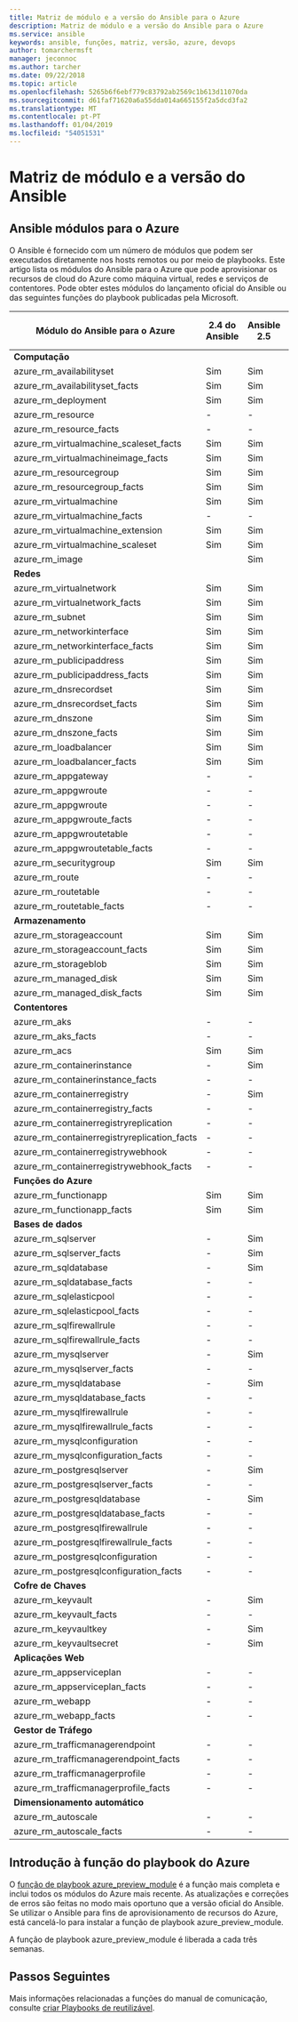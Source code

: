 ```yaml
---
title: Matriz de módulo e a versão do Ansible para o Azure
description: Matriz de módulo e a versão do Ansible para o Azure
ms.service: ansible
keywords: ansible, funções, matriz, versão, azure, devops
author: tomarchermsft
manager: jeconnoc
ms.author: tarcher
ms.date: 09/22/2018
ms.topic: article
ms.openlocfilehash: 5265b6f6ebf779c83792ab2569c1b613d11070da
ms.sourcegitcommit: d61faf71620a6a55dda014a665155f2a5dcd3fa2
ms.translationtype: MT
ms.contentlocale: pt-PT
ms.lasthandoff: 01/04/2019
ms.locfileid: "54051531"
---
```

# <a name="ansible-module-and-version-matrix"></a>Matriz de módulo e a versão do Ansible

## <a name="ansible-modules-for-azure"></a>Ansible módulos para o Azure
O Ansible é fornecido com um número de módulos que podem ser executados diretamente nos hosts remotos ou por meio de playbooks.
Este artigo lista os módulos do Ansible para o Azure que pode aprovisionar os recursos de cloud do Azure como máquina virtual, redes e serviços de contentores. Pode obter estes módulos do lançamento oficial do Ansible ou das seguintes funções do playbook publicadas pela Microsoft.

| Módulo do Ansible para o Azure                   |  2.4 do Ansible |  Ansible 2.5 |  Ansible 2.6 | Ansible 2.7 | [Função do Ansible](#introduction-to-azurepreviewmodule) | 
|---------------------------------------------|--------------|--------------|-----------------------------|-------------------------------------|-------------------------------------| 
| **Computação**                    |           |                          |                          |                            |                                | 
| azure_rm_availabilityset                    | Sim          | Sim                         | Sim          | Sim          | Sim                                 | 
| azure_rm_availabilityset_facts              | Sim          | Sim                         | Sim          | Sim          | Sim                                 | 
| azure_rm_deployment                         | Sim          | Sim                         | Sim          | Sim          | Sim                                 | 
| azure_rm_resource                           | -            | -                           | Sim          | Sim          | Sim                                 | 
| azure_rm_resource_facts                     | -            | -                           | Sim          | Sim          | Sim                                 | 
| azure_rm_virtualmachine_scaleset_facts      | Sim          | Sim                         | Sim          | Sim          | Sim                                 | 
| azure_rm_virtualmachineimage_facts          | Sim          | Sim                         | Sim          | Sim          | Sim                                 | 
| azure_rm_resourcegroup                      | Sim          | Sim                         | Sim          | Sim          | Sim                                 | 
| azure_rm_resourcegroup_facts                | Sim          | Sim                         | Sim          | Sim          | Sim                                 | 
| azure_rm_virtualmachine                     | Sim          | Sim                         | Sim          | Sim          | Sim                                 | 
| azure_rm_virtualmachine_facts               | -            | -                           | -            | Sim          | Sim                                 | 
| azure_rm_virtualmachine_extension           | Sim          | Sim                         | Sim          | Sim          | Sim                                 | 
| azure_rm_virtualmachine_scaleset            | Sim          | Sim                         | Sim          | Sim          | Sim                                 | 
| azure_rm_image                              |              | Sim                         | Sim          | Sim          | Sim                                 | 
| **Redes**                    |           |                          |                          |                             |                               | 
| azure_rm_virtualnetwork                     | Sim          | Sim                         | Sim          | Sim          | Sim                                 | 
| azure_rm_virtualnetwork_facts               | Sim          | Sim                         | Sim          | Sim          | Sim                                 | 
| azure_rm_subnet                             | Sim          | Sim                         | Sim          | Sim          | Sim                                 | 
| azure_rm_networkinterface                   | Sim          | Sim                         | Sim          | Sim          | Sim                                 | 
| azure_rm_networkinterface_facts             | Sim          | Sim                         | Sim          | Sim          | Sim                                 | 
| azure_rm_publicipaddress                    | Sim          | Sim                         | Sim          | Sim          | Sim                                 | 
| azure_rm_publicipaddress_facts              | Sim          | Sim                         | Sim          | Sim          | Sim                                 | 
| azure_rm_dnsrecordset                       | Sim          | Sim                         | Sim          | Sim          | Sim                                 | 
| azure_rm_dnsrecordset_facts                 | Sim          | Sim                         | Sim          | Sim          | Sim                                 | 
| azure_rm_dnszone                            | Sim          | Sim                         | Sim          | Sim          | Sim                                 | 
| azure_rm_dnszone_facts                      | Sim          | Sim                         | Sim          | Sim          | Sim                                 | 
| azure_rm_loadbalancer                       | Sim          | Sim                         | Sim          | Sim          | Sim                                 | 
| azure_rm_loadbalancer_facts                 | Sim          | Sim                         | Sim          | Sim          | Sim                                 | 
| azure_rm_appgateway                         | -            | -                           | -            | Sim          | Sim                                 | 
| azure_rm_appgwroute                         | -            | -                           | -            | -            | Sim                                 | 
| azure_rm_appgwroute                         | -            | -                           | -            | -            | Sim                                 |
| azure_rm_appgwroute_facts                   | -            | -                           | -            | -            | Sim                                 |
| azure_rm_appgwroutetable                    | -            | -                           | -            | -            | Sim                                 |
| azure_rm_appgwroutetable_facts              | -            | -                           | -            | -            | Sim                                 | 
| azure_rm_securitygroup                      | Sim          | Sim                         | Sim          | Sim          | Sim                                 |
| azure_rm_route                              | -            | -                           | -            | Sim          | Sim                                 | 
| azure_rm_routetable                         | -            | -                           | -            | Sim          | Sim                                 | 
| azure_rm_routetable_facts                   | -            | -                           | -            | Sim          | Sim                                 | 
| **Armazenamento**                    |           |                          |                          |                             |                               | 
| azure_rm_storageaccount                     | Sim          | Sim                         | Sim          | Sim          | Sim                                 | 
| azure_rm_storageaccount_facts               | Sim          | Sim                         | Sim          | Sim          | Sim                                 | 
| azure_rm_storageblob                        | Sim          | Sim                         | Sim          | Sim          | Sim                                 | 
| azure_rm_managed_disk                       | Sim          | Sim                         | Sim          | Sim          | Sim                                 | 
| azure_rm_managed_disk_facts                 | Sim          | Sim                         | Sim          | Sim          | Sim                                 | 
| **Contentores**                    |           |                          |                          |                            |                                | 
| azure_rm_aks                                | -            | -                           | Sim          | Sim          | Sim                                 | 
| azure_rm_aks_facts                          | -            | -                           | Sim          | Sim          | Sim                                 | 
| azure_rm_acs                                | Sim          | Sim                         | Sim          | Sim          | Sim                                 | 
| azure_rm_containerinstance                  | -            | Sim                         | Sim          | Sim          | Sim                                 | 
| azure_rm_containerinstance_facts            | -            | -                           | -              | -            | Sim                                 | 
| azure_rm_containerregistry                  | -            | Sim                         | Sim          | Sim          | Sim                                 | 
| azure_rm_containerregistry_facts            | -            | -                           | -            | Sim          | Sim                                 | 
| azure_rm_containerregistryreplication       | -            | -                           | -            | -            | Sim                                 | 
| azure_rm_containerregistryreplication_facts | -            | -                           | -            | -            | Sim                                 | 
| azure_rm_containerregistrywebhook           | -            | -                           | -            | -            | Sim                                 | 
| azure_rm_containerregistrywebhook_facts     | -            | -                           | -            | -            | Sim                                 | 
| **Funções do Azure**                    |           |                          |                          |                            |                                | 
| azure_rm_functionapp                        | Sim          | Sim                         | Sim          | Sim          | Sim                                 | 
| azure_rm_functionapp_facts                  | Sim          | Sim                         | Sim          | Sim          | Sim                                 | 
| **Bases de dados**                    |           |                          |                          |                             |                               | 
| azure_rm_sqlserver                          | -            | Sim                         | Sim          | Sim          | Sim                                 | 
| azure_rm_sqlserver_facts                    | -            | Sim                         | Sim          | Sim          | Sim                                 | 
| azure_rm_sqldatabase                        | -            | Sim                         | Sim          | Sim          | Sim                                 | 
| azure_rm_sqldatabase_facts                  | -            | -                           | -            | -            | Sim                                 | 
| azure_rm_sqlelasticpool                     | -            | -                           | -            | -            | Sim                                 | 
| azure_rm_sqlelasticpool_facts               | -            | -                           | -            | -            | Sim                                 | 
| azure_rm_sqlfirewallrule                    | -            | -                           | -            | Sim          | Sim                                 | 
| azure_rm_sqlfirewallrule_facts              | -            | -                           | -            | -            | Sim                                 | 
| azure_rm_mysqlserver                        | -            | Sim                         | Sim          | Sim          | Sim                                 | 
| azure_rm_mysqlserver_facts                  | -            | -                           | -            | Sim          | Sim                                 | 
| azure_rm_mysqldatabase                      | -            | Sim                         | Sim          | Sim          | Sim                                 | 
| azure_rm_mysqldatabase_facts                | -            | -                           | -            | Sim          | Sim                                 | 
| azure_rm_mysqlfirewallrule                  | -            | -                           | -            | -            | Sim                                 | 
| azure_rm_mysqlfirewallrule_facts            | -            | -                           | -            | -            | Sim                                 | 
| azure_rm_mysqlconfiguration                 | -            | -                           | -            | -            | Sim                                 | 
| azure_rm_mysqlconfiguration_facts           | -            | -                           | -            | -            | Sim                                 | 
| azure_rm_postgresqlserver                   | -            | Sim                         | Sim          | Sim          | Sim                                 | 
| azure_rm_postgresqlserver_facts             | -            | -                           | -            | Sim          | Sim                                 | 
| azure_rm_postgresqldatabase                 | -            | Sim                         | Sim          | Sim          | Sim                                 | 
| azure_rm_postgresqldatabase_facts           | -            | -                           | -            | Sim          | Sim                                 | 
| azure_rm_postgresqlfirewallrule             | -            | -                           | -            | -            | Sim                                 | 
| azure_rm_postgresqlfirewallrule_facts       | -            | -                           | -            | -            | Sim                                 | 
| azure_rm_postgresqlconfiguration            | -            | -                           | -            | -            | Sim                                 | 
| azure_rm_postgresqlconfiguration_facts      | -            | -                           | -            | -            | Sim                                 | 
| **Cofre de Chaves**                    |           |                          |                          |                             |                               | 
| azure_rm_keyvault                           | -            | Sim                         | Sim          | Sim          | Sim                                 |
| azure_rm_keyvault_facts                     | -            | -                           | -              | -              | Sim                               |
| azure_rm_keyvaultkey                        | -            | Sim                         | Sim          | Sim          | Sim                                 |
| azure_rm_keyvaultsecret                     | -            | Sim                         | Sim          | Sim          | Sim                                 |
| **Aplicações Web**                    |           |                          |                          |                             |                               | 
| azure_rm_appserviceplan                          | -            | -                         | -          | Sim          | Sim                                 | 
| azure_rm_appserviceplan_facts                    | -            | -                         | -          | Sim          | Sim                                 | 
| azure_rm_webapp                                  | -            | -                         | -          | Sim          | Sim                                 | 
| azure_rm_webapp_facts                            | -            | -                         | -          | Sim          | Sim                                 | 
| **Gestor de Tráfego**                    |           |                          |                          |                             |                               | 
| azure_rm_trafficmanagerendpoint                  | -            | -                         | -          | Sim          | Sim                                 | 
| azure_rm_trafficmanagerendpoint_facts            | -            | -                         | -          | Sim          | Sim                                 | 
| azure_rm_trafficmanagerprofile                   | -            | -                         | -          | Sim          | Sim                                 | 
| azure_rm_trafficmanagerprofile_facts             | -            | -                         | -          | Sim          | Sim                                 | 
| **Dimensionamento automático**                    |           |                          |                          |                             |                               | 
| azure_rm_autoscale                  | -            | -                         | -          | Sim          | Sim                                 | 
| azure_rm_autoscale_facts            | -            | -                         | -          | Sim          | Sim                                 | 

## <a name="introduction-to-playbook-role-for-azure"></a>Introdução à função do playbook do Azure
O [função de playbook azure_preview_module](https://galaxy.ansible.com/Azure/azure_preview_modules/) é a função mais completa e inclui todos os módulos do Azure mais recente. As atualizações e correções de erros são feitas no modo mais oportuno que a versão oficial do Ansible. Se utilizar o Ansible para fins de aprovisionamento de recursos do Azure, está cancelá-lo para instalar a função de playbook azure_preview_module.

A função de playbook azure_preview_module é liberada a cada três semanas.

## <a name="next-steps"></a>Passos Seguintes
Mais informações relacionadas a funções do manual de comunicação, consulte [criar Playbooks de reutilizável](https://docs.ansible.com/ansible/latest/playbooks_reuse.html). 
